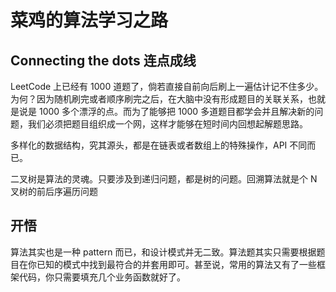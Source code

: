 # 菜鸡的算法学习之路

## Connecting the dots 连点成线

LeetCode 上已经有 1000 道题了，倘若直接自前向后刷上一遍估计记不住多少。为何？因为随机刷完或者顺序刷完之后，在大脑中没有形成题目的关联关系，也就是说是 1000 多个漂浮的点。而为了能够把 1000 多道题目都学会并且解决新的问题，我们必须把题目组织成一个网，这样才能够在短时间内回想起解题思路。

多样化的数据结构，究其源头，都是在链表或者数组上的特殊操作，API 不同而已。

二叉树是算法的灵魂。只要涉及到递归问题，都是树的问题。回溯算法就是个 N 叉树的前后序遍历问题

## 开悟

算法其实也是一种 pattern 而已，和设计模式并无二致。算法题其实只需要根据题目在你已知的模式中找到最符合的并套用即可。甚至说，常用的算法又有了一些框架代码，你只需要填充几个业务函数就好了。
